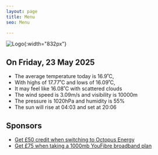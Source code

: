 ```yaml
---
layout: page
title: Menu
seo: Menu

---
```


![Logo](/images/logo.jpg){:width="832px"}

<!-- weather_marker starts -->
## On Friday, 23 May 2025

- The average temperature today is 16.9˚C,
- With highs of 17.77˚C and lows of 16.09˚C,
- It may feel like 16.08˚C with scattered clouds
- The wind speed is 3.09m/s and visibility is 10000m
- The pressure is 1020hPa and humidity is 55%
- The sun will rise at 04:03 and set at 20:06

<!-- weather_marker ends -->

## Sponsors

- [Get £50 credit when switching to Octopus Energy](https://bit.ly/3oD1nnS)
- [Get £75 when taking a 1000mb YouFibre broadband plan](https://aklam.io/91zWhU?)
